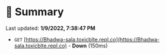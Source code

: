 # 📖 Summary
Last updated: **1/9/2022, 7:38:47 PM**

- `GET` [https://Bhadwa-sala.toxicblte.repl.co](https://Bhadwa-sala.toxicblte.repl.co) - **Down** (150ms)
